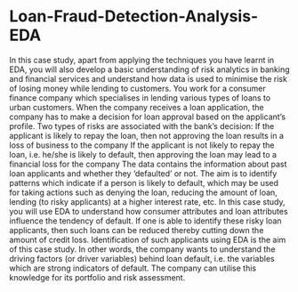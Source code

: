 # Loan-Fraud-Detection-Analysis-EDA
In this case study, apart from applying the techniques you have learnt in EDA, you will also develop a basic understanding of risk analytics in banking and financial services and understand how data is used to minimise the risk of losing money while lending to customers.  You work for a consumer finance company which specialises in lending various types of loans to urban customers. When the company receives a loan application, the company has to make a decision for loan approval based on the applicant’s profile.  Two types of risks are associated with the bank’s decision:  If the applicant is likely to repay the loan, then not approving the loan results in a loss of business to the company  If the applicant is not likely to repay the loan, i.e. he/she is likely to default, then approving the loan may lead to a financial loss for the company  The data contains the information about past loan applicants and whether they ‘defaulted’ or not. The aim is to identify patterns which indicate if a person is likely to default, which may be used for taking actions such as denying the loan, reducing the amount of loan, lending (to risky applicants) at a higher interest rate, etc.  In this case study, you will use EDA to understand how consumer attributes and loan attributes influence the tendency of default.  If one is able to identify these risky loan applicants, then such loans can be reduced thereby cutting down the amount of credit loss. Identification of such applicants using EDA is the aim of this case study.  In other words, the company wants to understand the driving factors (or driver variables) behind loan default, i.e. the variables which are strong indicators of default. The company can utilise this knowledge for its portfolio and risk assessment.
